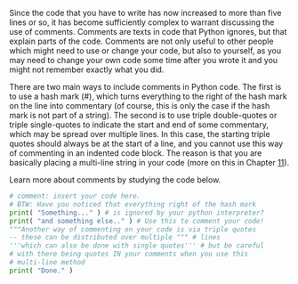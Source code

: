 Since the code that you have to write has now increased to more than
five lines or so, it has become sufficiently complex to warrant
discussing the use of comments. Comments are texts in code that Python
ignores, but that explain parts of the code. Comments are not only
useful to other people which might need to use or change your code, but
also to yourself, as you may need to change your own code some time
after you wrote it and you might not remember exactly what you did.

There are two main ways to include comments in Python code. The first is
to use a hash mark (\#), which turns everything to the right of the hash
mark on the line into commentary (of course, this is only the case if
the hash mark is not part of a string). The second is to use triple
double-quotes or triple single-quotes to indicate the start and end of
some commentary, which may be spread over multiple lines. In this case,
the starting triple quotes should always be at the start of a line, and
you cannot use this way of commenting in an indented code block. The
reason is that you are basically placing a multi-line string in your
code (more on this in Chapter
<a href="#ch:strings" data-reference-type="ref" data-reference="ch:strings">11</a>).

Learn more about comments by studying the code below.

```python
# comment: insert your code here.
# BTW: Have you noticed that everything right of the hash mark 
print( "Something..." ) # is ignored by your python interpreter?
print( "and something else.." ) # Use this to comment your code!
"""Another way of commenting on your code is via triple quotes 
-- these can be distributed over multiple """ # lines
'''which can also be done with single quotes''' # but be careful 
# with there being quotes IN your comments when you use this 
# multi-line method
print( "Done." )
```
